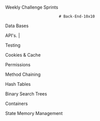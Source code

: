 Weekly Challenge Sprints

                            # Back-End-10x10


Data Bases

API's. |

Testing

Cookies & Cache

Permissions

Method Chaining

Hash Tables

Binary Search Trees

Containers

State Memory Management
